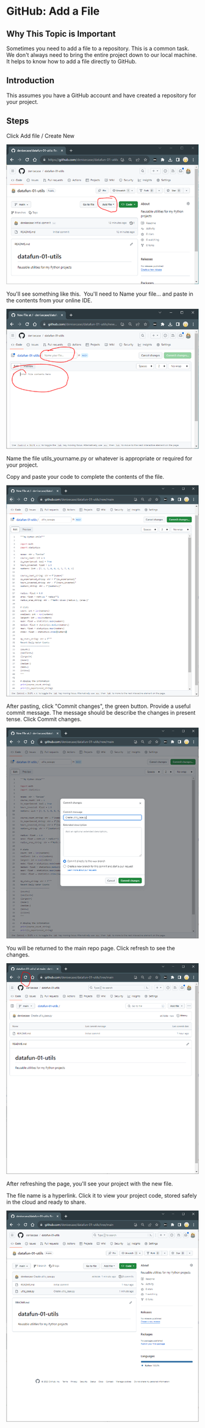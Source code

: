 # GitHub: Add a File

## Why This Topic is Important

Sometimes you need to add a file to a repository. This is a common task.
We don't always need to bring the entire project down to our local machine.
It helps to know how to add a file directly to GitHub.

## Introduction

This assumes you have a GitHub account and have created a repository for your project.

## Steps

Click Add file / Create New

![Add file](images/github/github-add-file-1.png)

You'll see something like this.  You'll need to Name your file... and paste in the contents from your online IDE.

![New file](images/github/github-add-file-2.png)

Name the file utils_yourname.py or whatever is appropriate or required for your project.

Copy and paste your code to complete the contents of the file.

![Name file](images/github/github-add-file-3.png)

After pasting, click "Commit changes", the green button. Provide a useful commit message.
The message should be describe the changes in present tense.
Click Commit changes.

![Commit changes](images/github/github-add-file-4.png)

You will be returned to the main repo page.
Click refresh to see the changes.

![Repo refresh](images/github/github-add-file-5.png)

After refreshing the page, you'll see your project with the new file.

The file name is a hyperlink.
 Click it to view your project code, stored safely in the cloud and ready to share.

![Verify](images/github/github-add-file-6.png)
